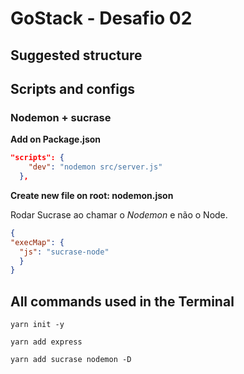 # GoStack - Desafio 02

## Suggested structure

## Scripts and configs
  ### Nodemon + sucrase
  **Add on Package.json**
  ```json
  "scripts": {
      "dev": "nodemon src/server.js"
    },
  ```

  **Create new file on root: nodemon.json**
  
  Rodar Sucrase ao chamar o *Nodemon* e não o Node.
  ```json
  {
  "execMap": {
    "js": "sucrase-node"
    }
  }
  ```



## All commands used in the Terminal

  `yarn init -y`

  `yarn add express`

  `yarn add sucrase nodemon -D`

